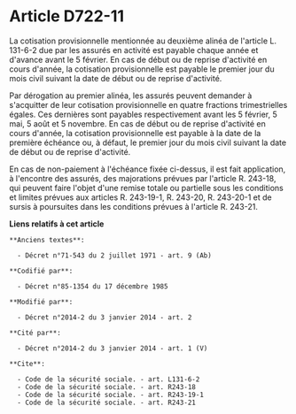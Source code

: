 # Article D722-11

La cotisation provisionnelle mentionnée au deuxième alinéa de l'article L. 131-6-2 due par les assurés en activité est
payable chaque année et d'avance avant le 5 février. En cas de début ou de reprise d'activité en cours d'année, la cotisation
provisionnelle est payable le premier jour du mois civil suivant la date de début ou de reprise d'activité. 

Par dérogation au premier alinéa, les assurés peuvent demander à s'acquitter de leur cotisation provisionnelle en quatre
fractions trimestrielles égales. Ces dernières sont payables respectivement avant les 5 février, 5 mai, 5 août et 5 novembre.
En cas de début ou de reprise d'activité en cours d'année, la cotisation provisionnelle est payable à la date de la première
échéance ou, à défaut, le premier jour du mois civil suivant la date de début ou de reprise d'activité. 

En cas de non-paiement à l'échéance fixée ci-dessus, il est fait application, à l'encontre des assurés, des majorations
prévues par l'article R. 243-18, qui peuvent faire l'objet d'une remise totale ou partielle sous les conditions et limites
prévues aux articles R. 243-19-1, R. 243-20, R. 243-20-1 et de sursis à poursuites dans les conditions prévues à l'article R.
243-21.

**Liens relatifs à cet article**

	**Anciens textes**:

	  - Décret n°71-543 du 2 juillet 1971 - art. 9 (Ab)

	**Codifié par**:

	  - Décret n°85-1354 du 17 décembre 1985

	**Modifié par**:

	  - Décret n°2014-2 du 3 janvier 2014 - art. 2

	**Cité par**:

	  - Décret n°2014-2 du 3 janvier 2014 - art. 1 (V)

	**Cite**:

	  - Code de la sécurité sociale. - art. L131-6-2
	  - Code de la sécurité sociale. - art. R243-18
	  - Code de la sécurité sociale. - art. R243-19-1
	  - Code de la sécurité sociale. - art. R243-21
